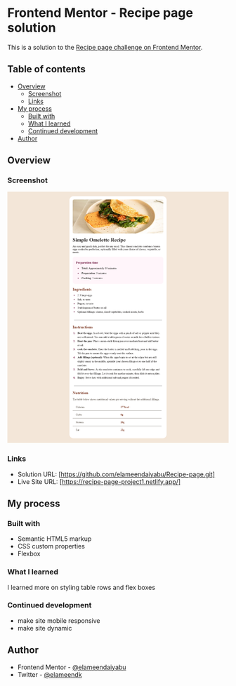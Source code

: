 # Frontend Mentor - Recipe page solution

This is a solution to the
[Recipe page challenge on Frontend Mentor](https://www.frontendmentor.io/challenges/recipe-page-KiTsR8QQKm).

## Table of contents

- [Overview](#overview)
  - [Screenshot](#screenshot)
  - [Links](#links)
- [My process](#my-process)
  - [Built with](#built-with)
  - [What I learned](#what-i-learned)
  - [Continued development](#continued-development)
- [Author](#author)

## Overview

### Screenshot

![](./Recipe-page-finished.png)

### Links

- Solution URL: [https://github.com/elameendaiyabu/Recipe-page.git]
- Live Site URL: [https://recipe-page-project1.netlify.app/]

## My process

### Built with

- Semantic HTML5 markup
- CSS custom properties
- Flexbox

### What I learned

I learned more on styling table rows and flex boxes

### Continued development

- make site mobile responsive
- make site dynamic

## Author

- Frontend Mentor -
  [@elameendaiyabu](https://www.frontendmentor.io/profile/elameendaiyabu)
- Twitter - [@elameendk](https://www.twitter.com/elameendk)
